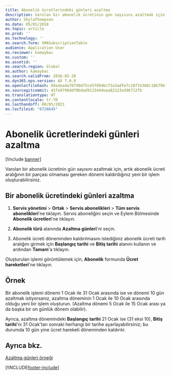 ```yaml
---
title: Abonelik ücretlerindeki günleri azaltma
description: Varolan bir abonelik ücretinin gün sayısını azaltmak için, artık abonelik ücreti aralığının bir parçası olmaması gereken dönemi kaldırdığınız yeni bir işlem oluşturabilirsiniz.
author: ShylaThompson
ms.date: 05/01/2018
ms.topic: article
ms.prod: ''
ms.technology: ''
ms.search.form: SMASubscriptionTable
audience: Application User
ms.reviewer: kamaybac
ms.custom: ''
ms.assetid: ''
ms.search.region: Global
ms.author: kamaybac
ms.search.validFrom: 2016-02-28
ms.dyn365.ops.version: AX 7.0.0
ms.openlocfilehash: 69a4ea4a70749d75ce5f894bcf3a3adfe7c2077e368c18679bf3169c74feef25
ms.sourcegitcommit: 42fe9790ddf0bdad911544deaa82123a396712fb
ms.translationtype: HT
ms.contentlocale: tr-TR
ms.lasthandoff: 08/05/2021
ms.locfileid: "6726645"
---
```

# <a name="reduce-the-days-on-subscription-fees"></a>Abonelik ücretlerindeki günleri azaltma 

[!include [banner](../includes/banner.md)]


Varolan bir abonelik ücretinin gün sayısını azaltmak için, artık abonelik ücreti aralığının bir parçası olmaması gereken dönemi kaldırdığınız yeni bir işlem oluşturabilirsiniz.

## <a name="reduce-the-days-on-a-subscription-fee"></a>Bir abonelik ücretindeki günleri azaltma

1.  **Servis yönetimi** \> **Ortak** \> **Servis abonelikleri** \> **Tüm servis abonelikleri**'ne tıklayın. Servis aboneliğini seçin ve Eylem Bölmesinde **Abonelik ücretleri**'ne tıklayın.

2.  **Abonelik türü** alanında **Azaltma günleri**'ni seçin.

3.  Abonelik ücreti döneminden kaldırılmasını istediğiniz abonelik ücreti tarih aralığını girmek için **Başlangıç tarihi** ve **Bitiş tarihi** alanını kullanın ve ardından **Tamam**'a tıklayın.

Oluşturulan işlemi görüntülemek için, **Abonelik** formunda **Ücret hareketleri**'ne tıklayın.

## <a name="example"></a>Örnek

Bir abonelik işlemi dönemi 1 Ocak ile 31 Ocak arasında ise ve dönemi 10 gün azaltmak istiyorsanız, azaltma döneminin 1 Ocak ile 10 Ocak arasında olduğu yeni bir işlem oluşturun. (Azaltma dönemi 5 Ocak ile 15 Ocak arası ya da başka bir on günlük dönem olabilir).

Ayrıca, azaltma dönemindeki **Başlangıç tarihi** 21 Ocak ise (31 eksi 10), **Bitiş tarihi**'ni 31 Ocak'tan sonraki herhangi bir tarihe ayarlayabilirsiniz; bu durumda 10 gün yine ücret hareketi döneminden kaldırılır.

## <a name="see-also"></a>Ayrıca bkz.

[Azaltma günleri örneği](reduction-days-example.md)

  




[!INCLUDE[footer-include](../../includes/footer-banner.md)]